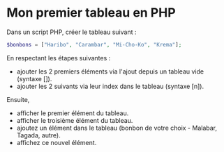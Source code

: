 # Mon premier tableau en PHP

Dans un script PHP, créer le tableau suivant :

```php
$bonbons = ["Haribo", "Carambar", "Mi-Cho-Ko", "Krema"];
```

En respectant les étapes suivantes :
- ajouter les 2 premiers éléments via l'ajout depuis un tableau vide (syntaxe []).
- ajouter les 2 suivants via leur index dans le tableau (syntaxe [n]).

Ensuite,
- afficher le premier élément du tableau.
- afficher le troisième élément du tableau.
- ajoutez un élément dans le tableau (bonbon de votre choix - Malabar, Tagada, autre).
- affichez ce nouvel élément.